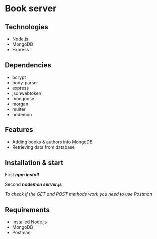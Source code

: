# Book server

## Technologies
- Node.js
- MongoDB
- Express

## Dependencies
- bcrypt
- body-parser
- express
- jsonwebtoken
- mongoose
- morgan
- multer
- nodemon

## Features

- Adding books & authors into MongoDB
- Retrieving data from database

## Installation & start
First **_npm install_**

Second **_nodemon server.js_**

*To check if the GET and POST methods work you need to use Postman*

## Requirements

* Installed Node.js
* MongoDB
* Postman
